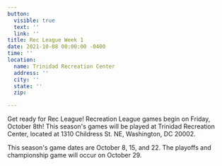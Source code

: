```yaml
---
button:
  visible: true
  text: ''
  link: ''
title: Rec League Week 1
date: 2021-10-08 00:00:00 -0400
time: ''
location:
  name: Trinidad Recreation Center
  address: ''
  city: ''
  state: ''
  zip: 

---
```

Get ready for Rec League! Recreation League games begin on Friday, October 8th! This season's games will be played at Trinidad Recreation Center, located at 1310 Childress St. NE, Washington, DC 20002.

This season's game dates are October 8, 15, and 22. The playoffs and championship game will occur on October 29.